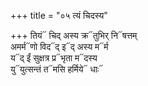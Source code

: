 +++
title = "०५ त्यं चिदस्य"

+++
तियं᳓ चिद् अस्य क्र᳓तुभिर् नि᳓षत्तम्  
अमर्म᳓णो विद᳓द् इ᳓द् अस्य म᳓र्म  
य᳓द् ईं सुक्षत्र प्र᳓भृता म᳓दस्य  
यु᳓युत्सन्तं त᳓मसि हर्मिये᳓ धाः᳓
